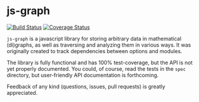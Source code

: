 js-graph
========
[![Build Status](http://img.shields.io/travis/mhelvens/js-graph.svg)](https://travis-ci.org/mhelvens/js-graph)
[![Coverage Status](http://img.shields.io/coveralls/mhelvens/js-graph.svg)](https://coveralls.io/r/mhelvens/js-graph?branch=master)

`js-graph` is a javascript library for storing arbitrary data in mathematical (di)graphs,
as well as traversing and analyzing them in various ways. It was originally created to
track dependencies between options and modules.

The library is fully functional and has 100% test-coverage, but the API is not yet
properly documented. You could, of course, read the tests in the `spec` directory, but
user-friendly API documentation is forthcoming.

Feedback of any kind (questions, issues, pull requests) is greatly appreciated.
